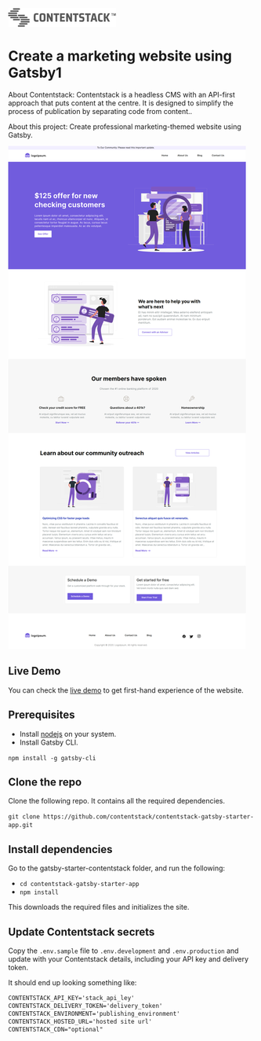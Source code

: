 [![Contentstack](/src/images/contentstack-readme-logo.png)](https://www.contentstack.com/)

# Create a marketing website using Gatsby1

About Contentstack: Contentstack is a headless CMS with an API-first approach that puts content at the centre. It is designed to simplify the process of publication by separating code from content..

About this project: Create professional marketing-themed website using Gatsby.

![contentstack-gatsby-starter-app](/src/images/readme.png)

## Live Demo

You can check the [live demo](https://contentstack-gatsby-starter-app.vercel.app/) to get first-hand experience of the website.

## Prerequisites

- Install [nodejs](https://nodejs.org/en/) on your system.
- Install Gatsby CLI.

`npm install -g gatsby-cli`

## Clone the repo

Clone the following repo. It contains all the required dependencies.

`git clone https://github.com/contentstack/contentstack-gatsby-starter-app.git`

## Install dependencies

Go to the gatsby-starter-contentstack folder, and run the following:

- `cd contentstack-gatsby-starter-app`
- `npm install`

This downloads the required files and initializes the site.

## Update Contentstack secrets

Copy the `.env.sample` file to `.env.development` and `.env.production` and update with your Contentstack details, including your API key and delivery token.

It should end up looking something like:

```
CONTENTSTACK_API_KEY='stack_api_ley'
CONTENTSTACK_DELIVERY_TOKEN='delivery_token'
CONTENTSTACK_ENVIRONMENT='publishing_environment'
CONTENTSTACK_HOSTED_URL='hosted site url'
CONTENTSTACK_CDN="optional"
```

